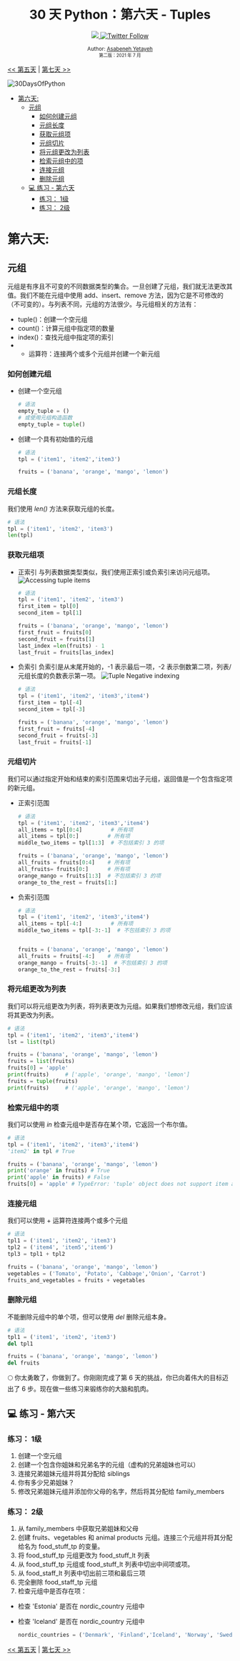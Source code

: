 <div align="center">
  <h1> 30 天 Python：第六天 - Tuples</h1>
  <a class="header-badge" target="_blank" href="https://www.linkedin.com/in/asabeneh/">
  <img src="https://img.shields.io/badge/style--5eba00.svg?label=LinkedIn&logo=linkedin&style=social">
  </a>
  <a class="header-badge" target="_blank" href="https://twitter.com/Asabeneh">
  <img alt="Twitter Follow" src="https://img.shields.io/twitter/follow/asabeneh?style=social">
  </a>

<sub>Author:
<a href="https://www.linkedin.com/in/asabeneh/" target="_blank">Asabeneh Yetayeh</a><br>
<small> 第二版：2021 年 7 月</small>
</sub>

</div>

[<< 第五天](./05_lists.md) | [第七天 >>](./07_sets.md)

![30DaysOfPython](../images/30DaysOfPython_banner3@2x.png)

- [第六天:](#第六天)
  - [元组](#元组)
    - [如何创建元组](#如何创建元组)
    - [元组长度](#元组长度)
    - [获取元组项](#获取元组项)
    - [元组切片](#元组切片)
    - [将元组更改为列表](#将元组更改为列表)
    - [检索元组中的项](#检索元组中的项)
    - [连接元组](#连接元组)
    - [删除元组](#删除元组)
  - [💻 练习 - 第六天](#-练习---第六天)
    - [练习： 1级](#练习-1级)
    - [练习： 2级](#练习-2级)

# 第六天:

## 元组

元组是有序且不可变的不同数据类型的集合。一旦创建了元组，我们就无法更改其值。我们不能在元组中使用 add、insert、remove 方法，因为它是不可修改的（不可变的）。与列表不同，元组的方法很少。与元组相关的方法有：

- tuple()：创建一个空元组
- count()：计算元组中指定项的数量
- index()：查找元组中指定项的索引
- + 运算符：连接两个或多个元组并创建一个新元组

### 如何创建元组

- 创建一个空元组

  ```py
  # 语法
  empty_tuple = ()
  # 或使用元组构造函数
  empty_tuple = tuple()
  ```

- 创建一个具有初始值的元组

  ```py
  # 语法
  tpl = ('item1', 'item2','item3')
  ```

  ```py
  fruits = ('banana', 'orange', 'mango', 'lemon')
  ```


### 元组长度

我们使用 _len()_ 方法来获取元组的长度。

```py
# 语法
tpl = ('item1', 'item2', 'item3')
len(tpl)
```

### 获取元组项


- 正索引
  与列表数据类型类似，我们使用正索引或负索引来访问元组项。
  ![Accessing tuple items](../images/tuples_index.png)

  ```py
  # 语法
  tpl = ('item1', 'item2', 'item3')
  first_item = tpl[0]
  second_item = tpl[1]
  ```

  ```py
  fruits = ('banana', 'orange', 'mango', 'lemon')
  first_fruit = fruits[0]
  second_fruit = fruits[1]
  last_index =len(fruits) - 1
  last_fruit = fruits[las_index]
  ```

- 负索引
  负索引是从末尾开始的，-1 表示最后一项，-2 表示倒数第二项，列表/元组长度的负数表示第一项。
  ![Tuple Negative indexing](../images/tuple_negative_indexing.png)

  ```py
  # 语法
  tpl = ('item1', 'item2', 'item3','item4')
  first_item = tpl[-4]
  second_item = tpl[-3]
  ```

  ```py
  fruits = ('banana', 'orange', 'mango', 'lemon')
  first_fruit = fruits[-4]
  second_fruit = fruits[-3]
  last_fruit = fruits[-1]
  ```

### 元组切片

我们可以通过指定开始和结束的索引范围来切出子元组，返回值是一个包含指定项的新元组。

- 正索引范围

  ```py
  # 语法
  tpl = ('item1', 'item2', 'item3','item4')
  all_items = tpl[0:4]         # 所有项
  all_items = tpl[0:]         # 所有项
  middle_two_items = tpl[1:3]  # 不包括索引 3 的项
  ```

  ```py
  fruits = ('banana', 'orange', 'mango', 'lemon')
  all_fruits = fruits[0:4]    # 所有项
  all_fruits= fruits[0:]      # 所有项
  orange_mango = fruits[1:3]  # 不包括索引 3 的项
  orange_to_the_rest = fruits[1:]
  ```

- 负索引范围

  ```py
  # 语法
  tpl = ('item1', 'item2', 'item3','item4')
  all_items = tpl[-4:]         # 所有项
  middle_two_items = tpl[-3:-1]  # 不包括索引 3 的项
  ```

  ```py

  fruits = ('banana', 'orange', 'mango', 'lemon')
  all_fruits = fruits[-4:]    # 所有项
  orange_mango = fruits[-3:-1]  # 不包括索引 3 的项
  orange_to_the_rest = fruits[-3:]
  ```

### 将元组更改为列表

我们可以将元组更改为列表，将列表更改为元组。如果我们想修改元组，我们应该将其更改为列表。

```py
# 语法
tpl = ('item1', 'item2', 'item3','item4')
lst = list(tpl)
```

```py
fruits = ('banana', 'orange', 'mango', 'lemon')
fruits = list(fruits)
fruits[0] = 'apple'
print(fruits)     # ['apple', 'orange', 'mango', 'lemon']
fruits = tuple(fruits)
print(fruits)     # ('apple', 'orange', 'mango', 'lemon')
```

### 检索元组中的项

我们可以使用 _in_ 检查元组中是否存在某个项，它返回一个布尔值。

```py
# 语法
tpl = ('item1', 'item2', 'item3','item4')
'item2' in tpl # True
```

```py
fruits = ('banana', 'orange', 'mango', 'lemon')
print('orange' in fruits) # True
print('apple' in fruits) # False
fruits[0] = 'apple' # TypeError: 'tuple' object does not support item assignment
```



### 连接元组

我们可以使用 + 运算符连接两个或多个元组

```py
# 语法
tpl1 = ('item1', 'item2', 'item3')
tpl2 = ('item4', 'item5','item6')
tpl3 = tpl1 + tpl2
```

```py
fruits = ('banana', 'orange', 'mango', 'lemon')
vegetables = ('Tomato', 'Potato', 'Cabbage','Onion', 'Carrot')
fruits_and_vegetables = fruits + vegetables
```

### 删除元组

不能删除元组中的单个项，但可以使用 _del_ 删除元组本身。

```py
# 语法
tpl1 = ('item1', 'item2', 'item3')
del tpl1

```

```py
fruits = ('banana', 'orange', 'mango', 'lemon')
del fruits
```


🌕 你太勇敢了，你做到了。你刚刚完成了第 6 天的挑战，你已向着伟大的目标迈出了 6 步。现在做一些练习来锻练你的大脑和肌肉。

## 💻 练习 - 第六天

### 练习： 1级

1. 创建一个空元组
1. 创建一个包含你姐妹和兄弟名字的元组（虚构的兄弟姐妹也可以）
1. 连接兄弟姐妹元组并将其分配给 siblings
1. 你有多少兄弟姐妹？
1. 修改兄弟姐妹元组并添加你父母的名字，然后将其分配给 family_members

### 练习： 2级

1. 从 family_members 中获取兄弟姐妹和父母
1. 创建 fruits、vegetables 和 animal products 元组。连接三个元组并将其分配给名为 food_stuff_tp 的变量。
1. 将 food_stuff_tp 元组更改为 food_stuff_lt 列表
1. 从 food_stuff_tp 元组或 food_stuff_lt 列表中切出中间项或项。
1. 从 food_staff_lt 列表中切出前三项和最后三项
1. 完全删除 food_staff_tp 元组
1. 检查元组中是否存在项：
- 检查 'Estonia' 是否在 nordic_country 元组中
- 检查 'Iceland' 是否在 nordic_country 元组中

  ```py
  nordic_countries = ('Denmark', 'Finland','Iceland', 'Norway', 'Sweden')
  ```


[<< 第五天](./05_lists.md) | [第七天 >>](./07_sets.md)
